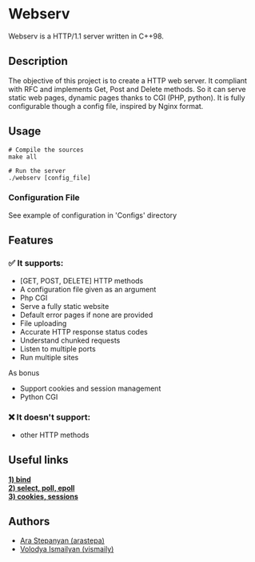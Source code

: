 # Webserv

Webserv is a HTTP/1.1 server written in C++98.

## Description

The objective of this project is to create a HTTP web server.
It compliant with RFC and implements Get, Post and Delete methods.
So it can serve static web pages, dynamic pages thanks to CGI (PHP, python).
It is fully configurable though a config file, inspired by Nginx format.

## Usage

```shell
# Compile the sources
make all
```
```shell
# Run the server
./webserv [config_file]
```

### Configuration File
See example of configuration in 'Configs' directory

## Features
### ✅ It supports:
* [GET, POST, DELETE] HTTP methods
* A configuration file given as an argument
* Php CGI
* Serve a fully static website
* Default error pages if none are provided
* File uploading
* Accurate HTTP response status codes
* Understand chunked requests
* Listen to multiple ports
* Run multiple sites

As bonus
* Support cookies and session management
* Python CGI

### ❌ It doesn't support:
* other HTTP methods

## Useful links
[__1) bind__](https://www.youtube.com/watch?v=059EKGJWilU) <br>
[__2) select, poll, epoll__](https://www.youtube.com/watch?v=CKgvjrDqriY) <br>
[__3) cookies, sessions__](https://www.youtube.com/watch?v=cpFfzE9eGT0)

## Authors

* [Ara Stepanyan (arastepa)](https://github.com/arastepa)
* [Volodya Ismailyan (vismaily)](https://github.com/nenieiri)
